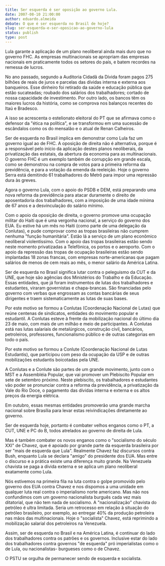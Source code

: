 ```yaml
---
title: Ser esquerda é ser oposição ao governo Lula. 
date: 2007-08-10 21:00:00
author: eduardo.almeida
debate: O que é ser esquerda no Brasil de hoje?
slug: ser-esquerda-e-ser-oposicao-ao-governo-lula
status: publish 
type: post
---
```


  
Lula garante a aplicação de um plano neoliberal ainda mais duro que no governo FHC. As empresas multinacionais se apropriam das empresas nacionais em praticamente todos os setores do país, e batem recordes na remessa de lucros.  
  
No ano passado, segundo a Auditoria Cidadã da Dívida foram pagos 275 bilhões de reais de juros e parcelas das dívidas interna e externa aos banqueiros. Esse dinheiro foi retirado da saúde e educação pública que estão sucateadas; roubado dos salários dos trabalhadores; cortado de nossa capacidade de investimento. Por outro lado, os bancos têm os maiores lucros da história, como se comprova nos balanços recentes do Itaú e Bradesco.   
  
A isso se acrescenta o estelionato eleitoral do PT que se afirmava como o defensor da "ética na política", e se transformou em uma sucessão de escândalos como os do mensalão e o atual de Renan Calheiros.  
  
Ser de esquerda no Brasil implica em demonstrar como Lula faz um governo igual ao de FHC. A oposição de direita não é alternativa, porque é a responsável pelo início da aplicação destes planos neoliberais, da privatização das estatais, da abertura da economia para as multinacionais. O governo FHC é um exemplo também de corrupção em grande escala, como se demonstrou na compra de votos para a primeira reforma da previdência, e para a votação da emenda da reeleição. Hoje o governo Serra está demitindo 61 trabalhadores do Metrô para impor uma repressão dura às greves.  
  
Agora o governo Lula, com o apoio do PSDB e DEM, está preparando uma nova reforma da previdência para atacar duramente o direito de aposentadoria dos trabalhadores, com a imposição de uma idade mínima de 67 anos e a desvinculação do salário mínimo.   
  
Com o apoio da oposição de direita, o governo promove uma ocupação militar do Haiti que é uma vergonha nacional, a serviço do governo dos EUA. Eu estive há um mês no Haiti (como parte de uma delegação da Conlutas), e pude comprovar como as tropas brasileiras não cumprem nenhuma "função humanitária". Estão lá a serviço de um plano econômico neoliberal violentíssimo. Com o apoio das tropas brasileiras estão sendo neste momento privatizadas a Telefônica, os portos e o aeroporto. Com o apoio da repressão das tropas de ocupação brasileiras estão sendo implantadas 18 zonas francas, com empresas norte-americanas que pagam salários de menos de cem reais ao mês, o menor salário da América Latina.  
  
Ser de esquerda no Brasil significa lutar contra o peleguismo da CUT e da UNE, que hoje são agências dos Ministérios do Trabalho e da Educação. Essas entidades, que já foram instrumentos de lutas dos trabalhadores e estudantes, viraram governistas e chapa-brancas. São financiadas pelo governo com verbas que engrossam as contas bancárias de seus dirigentes e traem sistematicamente as lutas de suas bases.  
  
Por este motivo se formou a Conlutas (Coordenação Nacional de Lutas) que reúne centenas de sindicatos, entidades do movimento popular e estudantil. A Conlutas esteve à frente da mobilização nacional do último dia 23 de maio, com mais de um milhão e meio de participantes. A Conlutas está nas lutas salariais de metalúrgicos, construção civil, bancários, petroleiros, professores, funcionalismo público e de outras categorias em todo o país.   
  
Por este motivo se formou a Conlute (Coordenação Nacional de Lutas Estudantis), que participou com peso da ocupação da USP e de outras mobilizações estudantis boicotadas pela UNE.  
  
A Conlutas e a Conlute são partes de um grande movimento, junto com o MST e a Assembléia Popular, que vai promover um Plebiscito Popular em sete de setembro próximo. Neste plebiscito, os trabalhadores e estudantes vão poder se pronunciar contra a reforma da previdência, a privatização da Vale do Rio Doce, o pagamento das dívidas interna e externa e os altos preços da energia elétrica.  
  
Em outubro, essas mesmas entidades promoverão uma grande marcha nacional sobre Brasília para levar estas reivindicações diretamente ao governo.   
  
Ser de esquerda hoje, portanto é combater velhos enganos como o PT, a CUT, UNE e PC do B, todos atrelados ao governo de direita de Lula.  
  
Mas é também combater os novos enganos como o "socialismo do século XXI" de Chavez, que é apoiado por grande parte da esquerda brasileira por ser "mais de esquerda que Lula". Realmente Chavez faz discursos contra Bush, enquanto Lula se declara "amigo" do presidente dos EUA. Mas entre o discurso e a prática existe uma diferença muito grande. Na Venezuela chavista se paga a dívida externa e se aplica um plano neoliberal exatamente como Lula.  
  
Nós estivemos na primeira fila na luta contra o golpe promovido pelo governo dos EUA contra Chavez e nos dispomos a uma unidade em qualquer luta real contra o imperialismo norte americano. Mas não nos confundimos com um governo nacionalista burguês cada vez mais ditatorial, que não tem nada de socialismo. A "nacionalização" chavista do petróleo é ultra limitada. Seria um retrocesso em relação à situação do petróleo brasileiro, por exemplo, ao entregar 40% da produção petroleira nas mãos das multinacionais. Hoje o "socialista" Chavez, está reprimindo a mobilização salarial dos petroleiros na Venezuela.   
  
Assim, ser de esquerda no Brasil e na América Latina, é continuar do lado dos trabalhadores contra os patrões e os governos. Inclusive estar do lado dos trabalhadores contra governos "de esquerda" pró imperialistas como o de Lula, ou nacionalistas- burgueses como o de Chavez.   
  
O PSTU se orgulha de permanecer sendo de esquerda e socialista.
